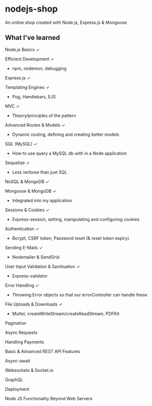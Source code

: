 # nodejs-shop

An online shop created with Node.js, Express.js & Mongoose


## What I've learned

Node.js Basics &check;

Efficient Development &check;
- npm, nodemon, debugging

Express.js &check;

Templating Engines &check;
- Pug, Handlebars, EJS

MVC &check;
- Theory/principles of the pattern

Advanced Routes & Models &check;
- Dynamic routing, defining and creating better models

SQL (MySQL) &check;
- How to use query a MySQL db with in a Node application

Sequelize &check;
- Less verbose than just SQL

NoSQL & MongoDB &check;

Mongoose & MongoDB &check;
- Integrated into my application

Sessions & Cookies &check;
- Express-session, setting, manipulating and configuring cookies

Authentication &check;
- Bcrypt, CSRF token, Password reset (& reset token expiry)

Sending E-Mails &check;
- Nodemailer & SendGrid

User Input Validation & Sanitisation &check;
- Express-validator

Error Handling &check;
- Throwing Error objects so that our errorController can handle these

File Uploads & Downloads &check;
- Multer, createWriteStream/createReadStream, PDFKit

Pagination

Async Requests

Handling Payments

Basic & Advanced REST API Features

Async-await

Websockets & Socket.io

GraphQL

Deployment

Node JS Functionality Beyond Web Servers

